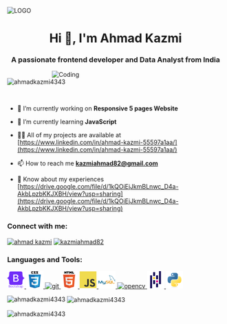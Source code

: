 ![LOGO](https://github.com/Ahmadkazmi4343/Ahmadkazmi4343-Ahmadkazmi4343/blob/main/Blue%20Modern%20Technology%20LinkedIn%20Banner.png)
<h1 align="center">Hi 👋, I'm Ahmad Kazmi</h1>

<h3 align="center">A passionate frontend developer and Data Analyst from India</h3>
<img align="right" alt="Coding" width="400" src="https://camo.githubusercontent.com/15857bd385b12298e036391e6b9644e481eb0903f46311126cb5f571df2b3686/68747470733a2f2f77686f736172676879612e6e65746c6966792e6170702f636f6e74656e742f67697068792e676966">

<p align="left"> <img src="https://komarev.com/ghpvc/?username=ahmadkazmi4343&label=Profile%20views&color=0e75b6&style=flat" alt="ahmadkazmi4343" /> </p>

<p align="left"> <a href="https://twitter.com/" target="blank"><img src="https://img.shields.io/twitter/follow/?logo=twitter&style=for-the-badge" alt="" /></a> </p>

- 🔭 I’m currently working on **Responsive 5 pages Website**

- 🌱 I’m currently learning **JavaScript**

- 👨‍💻 All of my projects are available at [https://www.linkedin.com/in/ahmad-kazmi-55597a1aa/](https://www.linkedin.com/in/ahmad-kazmi-55597a1aa/)

- 📫 How to reach me **kazmiahmad82@gmail.com**

- 📄 Know about my experiences [https://drive.google.com/file/d/1kQOiEjJkmBLnwc_D4a-AkbLpzbKKJXBH/view?usp=sharing](https://drive.google.com/file/d/1kQOiEjJkmBLnwc_D4a-AkbLpzbKKJXBH/view?usp=sharing)

<h3 align="left">Connect with me:</h3>
<p align="left">
<a href="https://linkedin.com/in/ahmad kazmi" target="blank"><img align="center" src="https://raw.githubusercontent.com/rahuldkjain/github-profile-readme-generator/master/src/images/icons/Social/linked-in-alt.svg" alt="ahmad kazmi" height="30" width="40" /></a>
<a href="https://auth.geeksforgeeks.org/user/kazmiahmad82" target="blank"><img align="center" src="https://raw.githubusercontent.com/rahuldkjain/github-profile-readme-generator/master/src/images/icons/Social/geeks-for-geeks.svg" alt="kazmiahmad82" height="30" width="40" /></a>
</p>

<h3 align="left">Languages and Tools:</h3>
<p align="left"> <a href="https://getbootstrap.com" target="_blank" rel="noreferrer"> <img src="https://raw.githubusercontent.com/devicons/devicon/master/icons/bootstrap/bootstrap-plain-wordmark.svg" alt="bootstrap" width="40" height="40"/> </a> <a href="https://www.w3schools.com/css/" target="_blank" rel="noreferrer"> <img src="https://raw.githubusercontent.com/devicons/devicon/master/icons/css3/css3-original-wordmark.svg" alt="css3" width="40" height="40"/> </a> <a href="https://git-scm.com/" target="_blank" rel="noreferrer"> <img src="https://www.vectorlogo.zone/logos/git-scm/git-scm-icon.svg" alt="git" width="40" height="40"/> </a> <a href="https://www.w3.org/html/" target="_blank" rel="noreferrer"> <img src="https://raw.githubusercontent.com/devicons/devicon/master/icons/html5/html5-original-wordmark.svg" alt="html5" width="40" height="40"/> </a> <a href="https://developer.mozilla.org/en-US/docs/Web/JavaScript" target="_blank" rel="noreferrer"> <img src="https://raw.githubusercontent.com/devicons/devicon/master/icons/javascript/javascript-original.svg" alt="javascript" width="40" height="40"/> </a> <a href="https://www.mysql.com/" target="_blank" rel="noreferrer"> <img src="https://raw.githubusercontent.com/devicons/devicon/master/icons/mysql/mysql-original-wordmark.svg" alt="mysql" width="40" height="40"/> </a> <a href="https://opencv.org/" target="_blank" rel="noreferrer"> <img src="https://www.vectorlogo.zone/logos/opencv/opencv-icon.svg" alt="opencv" width="40" height="40"/> </a> <a href="https://pandas.pydata.org/" target="_blank" rel="noreferrer"> <img src="https://raw.githubusercontent.com/devicons/devicon/2ae2a900d2f041da66e950e4d48052658d850630/icons/pandas/pandas-original.svg" alt="pandas" width="40" height="40"/> </a> <a href="https://www.python.org" target="_blank" rel="noreferrer"> <img src="https://raw.githubusercontent.com/devicons/devicon/master/icons/python/python-original.svg" alt="python" width="40" height="40"/> </a> </p>

<p><img align="left" src="https://github-readme-stats.vercel.app/api/top-langs?username=ahmadkazmi4343&show_icons=true&locale=en&layout=compact" alt="ahmadkazmi4343" /></p>

<p>&nbsp;<img align="center" src="https://github-readme-stats.vercel.app/api?username=ahmadkazmi4343&show_icons=true&locale=en" alt="ahmadkazmi4343" /></p>

<p><img align="center" src="https://github-readme-streak-stats.herokuapp.com/?user=ahmadkazmi4343&" alt="ahmadkazmi4343" /></p>
